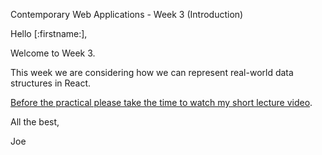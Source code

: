 Contemporary Web Applications - Week 3 (Introduction)

Hello [:firstname:],

Welcome to Week 3.

This week we are considering how we can represent real-world data structures in React. 

[Before the practical please take the time to watch my short lecture video](https://joeappleton18.github.io/web-dev-2022-notes/sessions/week_3/lecture.html).

All the best,

Joe
